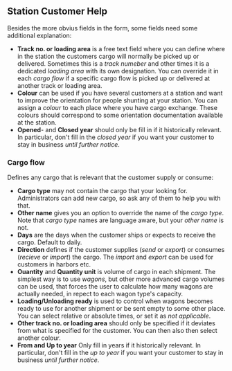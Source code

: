 ﻿## Station Customer Help
Besides the more obvius fields in the form, some fields need some additional explanation:
- **Track no. or loading area**
is a free text field where you can define where in the station the customers cargo will normally be picked up or delivered.
Sometimes this is a *track numeber* and other times it is a dedicated *loading area* with its own designation.
You can override it in each *cargo flow* if a specific cargo flow is picked up or delivered at another track or loading area.
- **Colour** can be used if you have several customers at a station and want to improve the orientation for people shunting at your station. 
You can assign a *colour* to each place where you have cargo exchange. 
These colours should correspond to some orientation documentation available at the station.
- **Opened**- and **Closed year**
should only be fill in if it historically relevant. 
In particular, don't fill in the *closed year* if you want your customer to stay in business *until further notice*.
### Cargo flow
Defines any cargo that is relevant that the customer supply or consume:
- **Cargo type** may not contain the cargo that your looking for. 
Administrators can add new cargo, so ask any of them to help you with that.
- **Other name** gives you an option to override the name of the *cargo type*. 
Note that *cargo type* names are language aware, but your *other name* is not.
- **Days** are the days when the customer ships or expects to receive the cargo. Default to daily.
- **Direction** defines if the customer supplies (*send* or *export*) or consumes (*recieve* or *import*) the cargo. 
The *import* and *export* can be used for customers in harbors etc. 
- **Ouantity** and **Quantity unit** is volume of cargo in each shipment. 
The simplest way is to use *wagons*, but other more advanced cargo volumes can be used,
that forces the user to calculate how many wagons are actually needed, in repect to each wagon type's capacity.
- **Loading/Unloading ready** is used to control when wagons becomes ready to use 
for another shipment or be sent empty to some other place. 
You can select relative or absolute times, or set it as *not applicable*.
- **Other track no. or loading area** should only be specified if it deviates from what is specified for the customer.
You can then also then select another colour.
- **From and Up to year**
Only fill in years if it historically relevant. 
In particular, don't fill in the *up to year* if you want your customer to stay in business *until further notice*.





